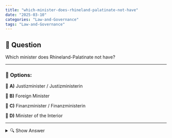 ```yaml
---
title: "which-minister-does-rhineland-palatinate-not-have"
date: "2025-03-10"
categories: "Law-and-Governance"
tags: "Law-and-Governance"
---
```


## 📌 **Question**

Which minister does Rhineland-Palatinate not have?



---

### 📝 **Options:**

🔘 **A)** Justizminister / Justizministerin

🔘 **B)** Foreign Minister

🔘 **C)** Finanzminister / Finanzministerin

🔘 **D)** Minister of the Interior

---

<details>
  <summary>🔍 Show Answer</summary>

  <p>
💡  <b>Correct Answer:</b>  b
  </p>
  <p>
    📖<b>Explanation:</b>
    Rhineland-Palatinate, a federal state in Germany, has various ministries that lead different areas of state politics. Typical ministerial positions include Justice, Finance and Home Affairs, which are responsible for the judiciary, budget management and internal security. However, there is no foreign minister at the state level, as foreign policy and diplomatic relations are regulated by the Federal Ministry of Foreign Affairs at the national level. Therefore, the position of Foreign Minister does not exist in Rhineland-Palatinate.
  </p>
</details>
